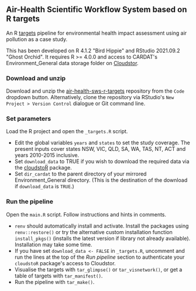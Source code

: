 ## Air-Health Scientific Workflow System based on R targets

An R [targets](https://github.com/ropensci/targets) pipeline for environmental health impact assessment using air pollution as a case study.

This has been developed on R 4.1.2 "Bird Hippie" and RStudio 2021.09.2 "Ghost Orchid". It requires R >= 4.0.0 and access to CARDAT's Environment_General data storage folder on [Cloudstor](https://cloudstor.aarnet.edu.au/).

### Download and unzip 

Download and unzip the [air-health-sws-r-targets](https://github.com/cardat/air-health-sws-r-targets) repository from the `Code` dropdown button. Alternatively, clone the repository via RStudio's `New Project > Version Control` dialogue or Git command line.

### Set parameters

Load the R project and open the `_targets.R` script.

- Edit the global variables `years` and `states` to set the study coverage. The present inputs cover states NSW, VIC, QLD, SA, WA, TAS, NT, ACT and years 2010-2015 inclusive.
- Set `download_data` to TRUE if you wish to download the required data via the [cloudstoR](https://github.com/pdparker/cloudstoR) package.
- Set `dir_cardat` to the parent directory of your mirrored Environment_General directory. (This is the destination of the download if `download_data` is `TRUE`.)

### Run the pipeline

Open the `main.R` script. Follow instructions and hints in comments.

- `renv` should automatically install and activate. Install the packages using `renv::restore()` or try the alternative custom installation function `install_pkgs()` (installs the latest version if library not already available). Installation may take some time.
- If you have set `download_data <- FALSE` in `_targets.R`, uncomment and run the lines at the top of the *Run pipeline* section to authenticate your `cloudstoR` package's access to Cloudstor.
- Visualise the targets with `tar_glimpse()` or `tar_visnetwork()`, or get a table of targets with `tar_manifest()`.
- Run the pipeline with `tar_make()`.
